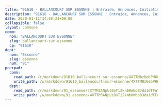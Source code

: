 ```yaml
---
title: "91610 - BALLANCOURT SUR ESSONNE | Entraide, Annonces, Initiatives"
description: "91610 - BALLANCOURT SUR ESSONNE | Entraide, Annonces, Initiatives"
date: 2020-01-11T14:09:21+09:00
collapsible: false
layout: commune
comm:
  nom: "BALLANCOURT SUR ESSONNE"
  slug: ballancourt-sur-essonne
  cp: "91610"
dept:
  nom: "Essonne"
  slug: essonne
  num: "91"
peerpad:
  comm:
    read_path: /r/markdown/91610_ballancourt-sur-essonne/4XTTM8zUebPHGCRS3hZSMULEru3dYHEUDrdtHLDtYSRvszcf5
    write_path: /w/markdown/91610_ballancourt-sur-essonne/4XTTM8zUebPHGCRS3hZSMULEru3dYHEUDrdtHLDtYSRvszcf5-K3TgUXfvCxFopBJVRnAzy5fKW8jdejx4UFoXs7LW2zEt8cKny73v2sTcD2u1XyMfBXDUtr3QNJU4fF5CYntTriLVAsBPDRU526shhhUpC2nfLq1xnFJLmf3782Sq1UAcGfLDhuEK
  dept:
    read_path: /r/markdown/91_essonne/4XTTM3ANpUsBoTi2knbHmboBJda1dTFu7ky8ZK9dB2RyMMfWF
    write_path: /w/markdown/91_essonne/4XTTM3ANpUsBoTi2knbHmboBJda1dTFu7ky8ZK9dB2RyMMfWF-K3TgUyWqeJSocSvH4aaj1ao8GVHVL7XNdUYQ4QUUeH9BAdnr24zoBJ2C3FCPvjfnNG6dyrzadtyfizxGKpMjZFU9wDjSpA4g6VtDcxL8iEmbLsyV9TFoF7XzgcRopbNZHgpYvcW3
---
```


